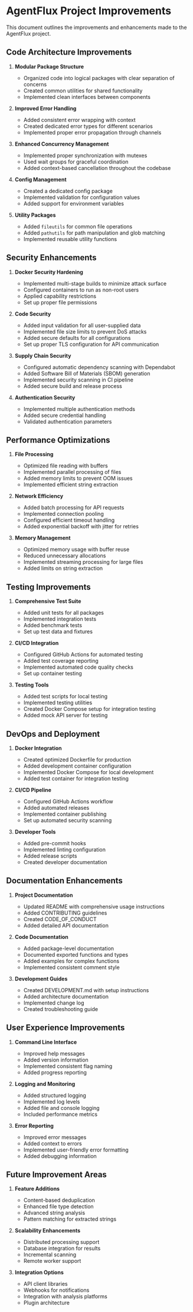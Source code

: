 # AgentFlux Project Improvements

This document outlines the improvements and enhancements made to the AgentFlux project.

## Code Architecture Improvements

1. **Modular Package Structure**
   - Organized code into logical packages with clear separation of concerns
   - Created common utilities for shared functionality
   - Implemented clean interfaces between components

2. **Improved Error Handling**
   - Added consistent error wrapping with context
   - Created dedicated error types for different scenarios
   - Implemented proper error propagation through channels

3. **Enhanced Concurrency Management**
   - Implemented proper synchronization with mutexes
   - Used wait groups for graceful coordination
   - Added context-based cancellation throughout the codebase

4. **Config Management**
   - Created a dedicated config package
   - Implemented validation for configuration values
   - Added support for environment variables

5. **Utility Packages**
   - Added `fileutils` for common file operations
   - Added `pathutils` for path manipulation and glob matching
   - Implemented reusable utility functions

## Security Enhancements

1. **Docker Security Hardening**
   - Implemented multi-stage builds to minimize attack surface
   - Configured containers to run as non-root users
   - Applied capability restrictions
   - Set up proper file permissions

2. **Code Security**
   - Added input validation for all user-supplied data
   - Implemented file size limits to prevent DoS attacks
   - Added secure defaults for all configurations
   - Set up proper TLS configuration for API communication

3. **Supply Chain Security**
   - Configured automatic dependency scanning with Dependabot
   - Added Software Bill of Materials (SBOM) generation
   - Implemented security scanning in CI pipeline
   - Added secure build and release process

4. **Authentication Security**
   - Implemented multiple authentication methods
   - Added secure credential handling
   - Validated authentication parameters

## Performance Optimizations

1. **File Processing**
   - Optimized file reading with buffers
   - Implemented parallel processing of files
   - Added memory limits to prevent OOM issues
   - Implemented efficient string extraction

2. **Network Efficiency**
   - Added batch processing for API requests
   - Implemented connection pooling
   - Configured efficient timeout handling
   - Added exponential backoff with jitter for retries

3. **Memory Management**
   - Optimized memory usage with buffer reuse
   - Reduced unnecessary allocations
   - Implemented streaming processing for large files
   - Added limits on string extraction

## Testing Improvements

1. **Comprehensive Test Suite**
   - Added unit tests for all packages
   - Implemented integration tests
   - Added benchmark tests
   - Set up test data and fixtures

2. **CI/CD Integration**
   - Configured GitHub Actions for automated testing
   - Added test coverage reporting
   - Implemented automated code quality checks
   - Set up container testing

3. **Testing Tools**
   - Added test scripts for local testing
   - Implemented testing utilities
   - Created Docker Compose setup for integration testing
   - Added mock API server for testing

## DevOps and Deployment

1. **Docker Integration**
   - Created optimized Dockerfile for production
   - Added development container configuration
   - Implemented Docker Compose for local development
   - Added test container for integration testing

2. **CI/CD Pipeline**
   - Configured GitHub Actions workflow
   - Added automated releases
   - Implemented container publishing
   - Set up automated security scanning

3. **Developer Tools**
   - Added pre-commit hooks
   - Implemented linting configuration
   - Added release scripts
   - Created developer documentation

## Documentation Enhancements

1. **Project Documentation**
   - Updated README with comprehensive usage instructions
   - Added CONTRIBUTING guidelines
   - Created CODE_OF_CONDUCT
   - Added detailed API documentation

2. **Code Documentation**
   - Added package-level documentation
   - Documented exported functions and types
   - Added examples for complex functions
   - Implemented consistent comment style

3. **Development Guides**
   - Created DEVELOPMENT.md with setup instructions
   - Added architecture documentation
   - Implemented change log
   - Created troubleshooting guide

## User Experience Improvements

1. **Command Line Interface**
   - Improved help messages
   - Added version information
   - Implemented consistent flag naming
   - Added progress reporting

2. **Logging and Monitoring**
   - Added structured logging
   - Implemented log levels
   - Added file and console logging
   - Included performance metrics

3. **Error Reporting**
   - Improved error messages
   - Added context to errors
   - Implemented user-friendly error formatting
   - Added debugging information

## Future Improvement Areas

1. **Feature Additions**
   - Content-based deduplication
   - Enhanced file type detection
   - Advanced string analysis
   - Pattern matching for extracted strings

2. **Scalability Enhancements**
   - Distributed processing support
   - Database integration for results
   - Incremental scanning
   - Remote worker support

3. **Integration Options**
   - API client libraries
   - Webhooks for notifications
   - Integration with analysis platforms
   - Plugin architecture

